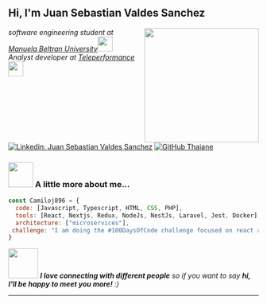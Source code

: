 <h2> Hi, I'm Juan Sebastian Valdes Sanchez</h2>
<img align='right' src="https://media.giphy.com/media/xUA7bdpLxQhsSQdyog/giphy.gif" width="230">
<p><em>software engineering student at <a href="https://unipanamericana.edu.co/">Manuela Beltran University</a><img src="https://media.giphy.com/media/fYSnHlufseco8Fh93Z/giphy.gif" width="30"></br>Analyst developer at <a href="https://www.teleperformance.com/en-us">Teleperformance</a><img src="https://media.giphy.com/media/WUlplcMpOCEmTGBtBW/giphy.gif" width="30"> 
</em></p>

[![Linkedin: Juan Sebastian Valdes Sanchez](https://img.shields.io/badge/-JuanSebastianValdesSanchez-blue?style=flat-square&logo=Linkedin&logoColor=white&link=https://www.linkedin.com/in/juan-sebastian-valdes-sanchez-3951aa172/)](https://www.linkedin.com/in/juan-sebastian-valdes-sanchez-3951aa172/)
[![GitHub Thaiane](https://img.shields.io/github/followers/camiloj896?label=follow&style=social)](https://github.com/sanseb19)


### <img src="https://media.giphy.com/media/VgCDAzcKvsR6OM0uWg/giphy.gif" width="50"> A little more about me...  

```javascript
const Camiloj896 = {
  code: [Javascript, Typescript, HTML, CSS, PHP],
  tools: [React, Nextjs, Redux, NodeJs, NestJs, Laravel, Jest, Docker],
  architecture: ["microservices"],
 challenge: "I am doing the #100DaysOfCode challenge focused on react and typescript"
}
```

<img src="https://media.giphy.com/media/LnQjpWaON8nhr21vNW/giphy.gif" width="60"> <em><b>I love connecting with different people</b> so if you want to say <b>hi, I'll be happy to meet you more!</b> :)</em>

---

